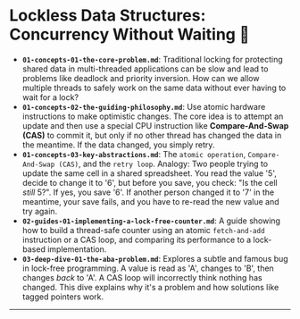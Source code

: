 # Lockless Data Structures: Concurrency Without Waiting 🚦


* **`01-concepts-01-the-core-problem.md`**: Traditional locking for protecting shared data in multi-threaded applications can be slow and lead to problems like deadlock and priority inversion. How can we allow multiple threads to safely work on the same data without ever having to wait for a lock?
* **`01-concepts-02-the-guiding-philosophy.md`**: Use atomic hardware instructions to make optimistic changes. The core idea is to attempt an update and then use a special CPU instruction like **Compare-And-Swap (CAS)** to commit it, but only if no other thread has changed the data in the meantime. If the data changed, you simply retry.
* **`01-concepts-03-key-abstractions.md`**: The `atomic operation`, `Compare-And-Swap (CAS)`, and the `retry loop`. Analogy: Two people trying to update the same cell in a shared spreadsheet. You read the value '5', decide to change it to '6', but before you save, you check: "Is the cell *still* 5?". If yes, you save '6'. If another person changed it to '7' in the meantime, your save fails, and you have to re-read the new value and try again.
* **`02-guides-01-implementing-a-lock-free-counter.md`**: A guide showing how to build a thread-safe counter using an atomic `fetch-and-add` instruction or a CAS loop, and comparing its performance to a lock-based implementation.
* **`03-deep-dive-01-the-aba-problem.md`**: Explores a subtle and famous bug in lock-free programming. A value is read as 'A', changes to 'B', then changes *back* to 'A'. A CAS loop will incorrectly think nothing has changed. This dive explains why it's a problem and how solutions like tagged pointers work.

---
